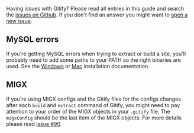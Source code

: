 Having issues with Gitify? Please read all entries in this guide and search the [issues on Github](https://github.com/modmore/Gitify/issues). If you don't find an answer you might want to [open a new issue](https://github.com/modmore/Gitify/issues/new).

## MySQL errors 

If you're getting MySQL errors when trying to extract or build a site, you'll probably need to add some paths to your PATH so the right binaries are used. See the [Windows](Installation/Windows) or [Mac](Installation/Mac) installation documentation. 

## MIGX

If you're using MIGX configs and the Gitify files for the configs changes after each `build` and `extract` command of Gitify, you might need to pay attention to your order of the MIGX objects in your `.gitify` file. The `migxConfig` should be the last item of the MIGX objects. For more details please read [issue #90](https://github.com/modmore/Gitify/issues/90).